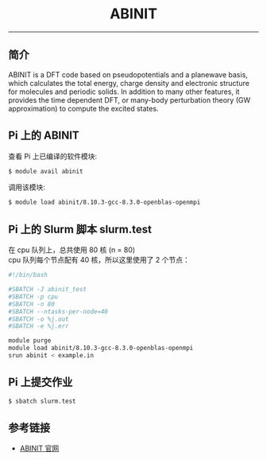 # <center>ABINIT</center> 

-----

## 简介

ABINIT is a DFT code based on pseudopotentials and a planewave basis, which calculates the total energy, charge density and electronic structure for molecules and periodic solids. In addition to many other features, it provides the time dependent DFT, or many-body perturbation theory (GW approximation) to compute the excited states.

## Pi 上的 ABINIT
查看 Pi 上已编译的软件模块:
```bash
$ module avail abinit
```

调用该模块:
```bash
$ module load abinit/8.10.3-gcc-8.3.0-openblas-openmpi
```

## Pi 上的 Slurm 脚本 slurm.test
在 cpu 队列上，总共使用 80 核 (n = 80)<br>
cpu 队列每个节点配有 40 核，所以这里使用了 2 个节点：
```bash
#!/bin/bash

#SBATCH -J abinit_test
#SBATCH -p cpu
#SBATCH -n 80
#SBATCH --ntasks-per-node=40
#SBATCH -o %j.out
#SBATCH -e %j.err

module purge
module load abinit/8.10.3-gcc-8.3.0-openblas-openmpi
srun abinit < example.in
```

## Pi 上提交作业
```bash
$ sbatch slurm.test
```

## 参考链接
- [ABINIT 官网](http://www.abinit.org)

